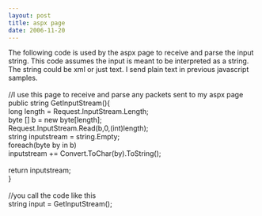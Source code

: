 ```yaml
---
layout: post
title: aspx page
date: 2006-11-20
---
```


The following code is used by the aspx page to receive and parse the input string.   This code assumes the input is meant to be interpreted as a string.  The string could be xml or just text.  I send plain text in previous javascript samples.<br /><br />//I use this page to receive and parse any packets sent to my aspx page<br />public string GetInputStream(){<br />   long length = Request.InputStream.Length;<br />   byte [] b = new byte[length];<br />   Request.InputStream.Read(b,0,(int)length);<br />   string inputstream = string.Empty;<br />   foreach(byte by in b)<br />       inputstream += Convert.ToChar(by).ToString();<br />      <br />   return inputstream;   <br />}<br /><br />//you call the code like this<br />string input = GetInputStream();
